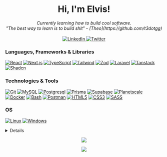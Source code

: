 <h1 align="center">Hi, I'm Elvis!</h1>

<p align="center">
    <i>
        Currently learning how to build cool software.<br>
        "The best way to learn is to build shit" - [Theo](https://github.com/t3dotgg) <br>
    </i><br>
    <a href="https://www.linkedin.com/in/elvis-mutinda/" target="_blank">
        <img src="https://img.shields.io/badge/LinkedIn-blue?style=social&logo=linkedin" alt="LinkedIn">
    </a>
    <a href="https://twitter.com/Elvocool">
        <img src="https://img.shields.io/twitter/follow/elvocool?label=Twitter&style=social" alt="Twitter">
    </a>
</p>

### Languages, Frameworks & Libraries
[![React](https://img.shields.io/badge/react-black?style=for-the-badge&logo=react)](https://github.com/Elvismutinda)
[![Next.js](https://img.shields.io/badge/next.js-black?style=for-the-badge&logo=nextdotjs)](https://github.com/Elvismutinda)
[![TypeScript](https://img.shields.io/badge/typescript-black?style=for-the-badge&logo=typescript)](https://github.com/Elvismutinda)
[![Tailwind](https://img.shields.io/badge/tailwind-black?style=for-the-badge&logo=tailwindcss)](https://github.com/Elvismutinda)
[![Zod](https://img.shields.io/badge/zod-black?style=for-the-badge&logo=zod)](https://github.com/Elvismutinda)
[![Laravel](https://img.shields.io/badge/laravel-black?style=for-the-badge&logo=laravel)](https://github.com/Elvismutinda)
[![Tanstack](https://img.shields.io/badge/tanstack-black?style=for-the-badge&logo=tanstack/query)](https://github.com/Elvismutinda)
[![Shadcn](https://img.shields.io/badge/shadcn-black?style=for-the-badge&logo=shadcn)](https://github.com/Elvismutinda)

### Technologies & Tools
[![Git](https://img.shields.io/badge/git-black?style=for-the-badge&logo=git)](https://github.com/Elvismutinda)
[![MySQL](https://img.shields.io/badge/mysql-black?style=for-the-badge&logo=mysql)](https://github.com/Elvismutinda)
[![Postgresql](https://img.shields.io/badge/postgresql-black?style=for-the-badge&logo=postgresql)](https://github.com/Elvismutinda)
[![Prisma](https://img.shields.io/badge/prisma-black?style=for-the-badge&logo=prisma)](https://github.com/Elvismutinda)
[![Supabase](https://img.shields.io/badge/supabase-black?style=for-the-badge&logo=supabase)](https://github.com/Elvismutinda)
[![Planetscale](https://img.shields.io/badge/planetscale-black?style=for-the-badge&logo=planetscale)](https://github.com/Elvismutinda)
[![Docker](https://img.shields.io/badge/docker-black?style=for-the-badge&logo=docker)](https://hub.docker.com/u/elvocool)
[![Bash](https://img.shields.io/badge/bash-black?style=for-the-badge&logo=gnu-bash)](https://github.com/Elvismutinda)
[![Postman](https://img.shields.io/badge/postman-black?style=for-the-badge&logo=postman)](https://github.com/Elvismutinda)
[![HTML5](https://img.shields.io/badge/html5-black?style=for-the-badge&logo=html5)](https://github.com/Elvismutinda)
[![CSS3](https://img.shields.io/badge/css3-black?style=for-the-badge&logo=css3)](https://github.com/Elvismutinda)
[![SASS](https://img.shields.io/badge/sass-black?style=for-the-badge&logo=sass)](https://github.com/Elvismutinda)

### OS
[![Linux](https://img.shields.io/badge/linux-black?style=for-the-badge&logo=Linux)](https://github.com/Elvismutinda)
[![Windows](https://img.shields.io/badge/Windows-black?style=for-the-badge&logo=Windows)](https://github.com/Elvismutinda)

<details>
<p align="center">
  <a href="https://github.com/Elvismutinda">
    <img src="http://github-profile-summary-cards.vercel.app/api/cards/profile-details?username=Elvismutinda&theme=transparent" />
  </a>
  <a href="https://github.com/Elvismutinda">
    <img src="https://github-readme-streak-stats.herokuapp.com/?user=Elvismutinda&hide_border=true&card_width=338&theme=transparent" />
  </a>
  <a href="https://github.com/Elvismutinda">
    <img src="https://github-readme-stats.vercel.app/api/top-langs?username=elvismutinda&show_icons=true&locale=en&layout=compact&theme=transparent" alt="Elvismutinda" />
  </a>
</p>
</details>

<p align="center">
  <a href="https://github.com/Elvismutinda">
    <img src="https://komarev.com/ghpvc/?username=Elvismutinda&color=blue&style=flat)" />
  </a>
</p>

<div align="center">
  <a href="https://www.buymeacoffee.com/elvismutinda" target="_blank">
    <img src="https://img.shields.io/badge/Donate-Buy%20Me%20A%20Coffee-orange.svg?style=flat" />
  </a>
</div>
